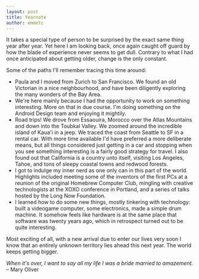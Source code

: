 ```yaml
---
layout: post
title: Yearnote
author: emmetc
---
```


It takes a special type of person to be surprised by the exact same thing year after year. Yet here I am looking back, once again caught off guard by how the blade of experience never seems to get dull. Contrary to what I had once anticipated about getting older, change is the only constant.

Some of the paths I'll remember tracing this time around:

* Paula and I moved from Zurich to San Francisco. We found an old Victorian in a nice neighbourhood, and have been diligently exploring the many wonders of the Bay Area.
* We're here mainly because I had the opportunity to work on something interesting. More on that in due course. I'm doing something on the Android Design team and enjoying it mightily.
* Road trips! We drove from Essaouira, Morocco over the Atlas Mountains and down into the Toubkal Valley. We zoomed around the incredible island of Kaua'i in a jeep. We traced the coast from Seattle to SF in a rental car. With more time available I'd have preferred a more deliberate means, but all things considered just getting in a car and stopping when you see something interesting is a fairly good strategy for travel. I also found out that California is a country unto itself, visiting Los Angeles, Tahoe, and tons of sleepy coastal towns and redwood forests.
* I got to indulge my inner nerd as one only can in this part of the world. Highlights included meeting some of the inventors of the first PCs at a reunion of the original Homebrew Computer Club, mingling with creative technologists at the XOXO conference in Portland, and a series of talks hosted by the Long Now Foundation.
* I learned how to do some new things, mostly tinkering with technology: built a videogame computer, some electronics, made a simple drum machine. It somehow feels like hardware is at the same place that software was twenty years ago, which in retrospect turned out to be quite interesting.

Most exciting of all, with a new arrival due to enter our lives very soon I know that an entirely unknown territory lies ahead this next year. The world keeps getting bigger.

_When it's over, I want to say all my life I was a bride married to amazement._  
– Mary Oliver